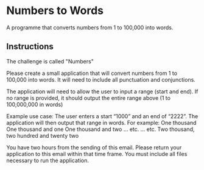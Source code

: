 # Numbers to Words

A programme that converts numbers from 1 to 100,000 into words.

## Instructions

The challenge is called "Numbers"

Please create a small application that will convert numbers from 1 to 100,000 into words. It will need to include all punctuation and conjunctions.

The application will need to allow the user to input a range (start and end). If no range is provided, it should output the entire range above (1 to 100,000,000 in words)

Example use case:
The user enters a start “1000” and an end of “2222”.
The application will then output that range in words. For example:
One thousand
One thousand and one
One thousand and two
… etc.
… etc.
Two thousand, two hundred and twenty two

You have two hours from the sending of this email. Please return your application to this email within that time frame. You must include all files necessary to run the application.
